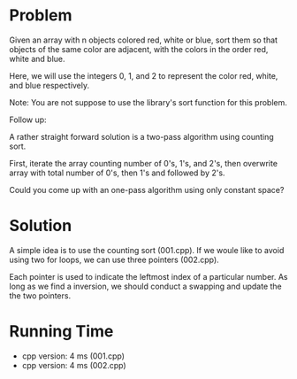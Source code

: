 # Problem

Given an array with n objects colored red, white or blue, sort them so that objects of the same color are adjacent, with the colors in the order red, white and blue.

Here, we will use the integers 0, 1, and 2 to represent the color red, white, and blue respectively.

Note:
You are not suppose to use the library's sort function for this problem.

Follow up:

A rather straight forward solution is a two-pass algorithm using counting sort.

First, iterate the array counting number of 0's, 1's, and 2's, then overwrite array with total number of 0's, then 1's and followed by 2's.

Could you come up with an one-pass algorithm using only constant space?

# Solution

A simple idea is to use the counting sort (001.cpp). If we woule like to avoid using two for loops, we can use three pointers (002.cpp). 

Each pointer is used to indicate the leftmost index of a particular number. As long as we find a inversion, we should conduct a swapping and update the the two pointers.


# Running Time

- cpp version: 4 ms (001.cpp)
- cpp version: 4 ms (002.cpp)

